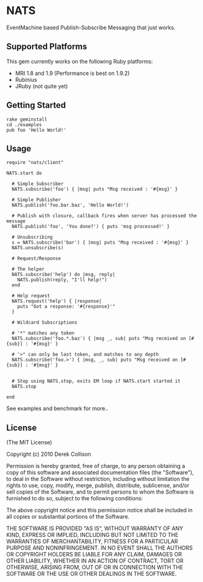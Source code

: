 # NATS

EventMachine based Publish-Subscribe Messaging that just works.

## Supported Platforms

This gem currently works on the following Ruby platforms:

- MRI 1.8 and 1.9 (Performance is best on 1.9.2)
- Rubinius
- JRuby (not quite yet)

## Getting Started

    rake geminstall
    cd ./examples
    pub foo 'Hello World!'

## Usage
   
    require "nats/client"

    NATS.start do

      # Simple Subscriber
      NATS.subscribe('foo') { |msg| puts "Msg received : '#{msg}' }

      # Simple Publisher
      NATS.publish('foo.bar.baz', 'Hello World!')

      # Publish with closure, callback fires when server has processed the message
      NATS.publish('foo', 'You done?') { puts 'msg processed!' }
      
      # Unsubscribing
      s = NATS.subscribe('bar') { |msg| puts "Msg received : '#{msg}' }
      NATS.unsubscribe(s)

      # Request/Response

      # The helper
      NATS.subscribe('help') do |msg, reply|
        NATS.publish(reply, "I'll help!")
      end

      # Help request
      NATS.request('help') { |response|
        puts "Got a response: '#{response}'"
      }

      # Wildcard Subscriptions

      # '*" matches any token
      NATS.subscribe('foo.*.baz') { |msg _, sub| puts "Msg received on [#{sub}] : '#{msg}' }

      # '>" can only be last token, and matches to any depth
      NATS.subscribe('foo.>') { |msg, _, sub| puts "Msg received on [#{sub}] : '#{msg}' }


      # Stop using NATS.stop, exits EM loop if NATS.start started it
      NATS.stop

    end

See examples and benchmark for more..

## License

(The MIT License)

Copyright (c) 2010 Derek Collison

Permission is hereby granted, free of charge, to any person obtaining a copy
of this software and associated documentation files (the "Software"), to
deal in the Software without restriction, including without limitation the
rights to use, copy, modify, merge, publish, distribute, sublicense, and/or
sell copies of the Software, and to permit persons to whom the Software is
furnished to do so, subject to the following conditions:

The above copyright notice and this permission notice shall be included in
all copies or substantial portions of the Software.

THE SOFTWARE IS PROVIDED "AS IS", WITHOUT WARRANTY OF ANY KIND, EXPRESS OR
IMPLIED, INCLUDING BUT NOT LIMITED TO THE WARRANTIES OF MERCHANTABILITY,
FITNESS FOR A PARTICULAR PURPOSE AND NONINFRINGEMENT. IN NO EVENT SHALL THE
AUTHORS OR COPYRIGHT HOLDERS BE LIABLE FOR ANY CLAIM, DAMAGES OR OTHER
LIABILITY, WHETHER IN AN ACTION OF CONTRACT, TORT OR OTHERWISE, ARISING
FROM, OUT OF OR IN CONNECTION WITH THE SOFTWARE OR THE USE OR OTHER DEALINGS
IN THE SOFTWARE. 

